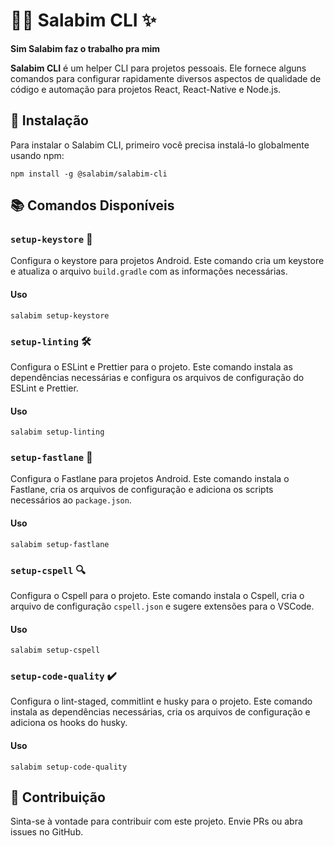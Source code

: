 # 🧙‍♂️ Salabim CLI ✨

**Sim Salabim faz o trabalho pra mim**

**Salabim CLI** é um helper CLI para projetos pessoais. Ele fornece alguns comandos para configurar rapidamente diversos aspectos de qualidade de código e automação para projetos React, React-Native e Node.js.

## 🚀 Instalação

Para instalar o Salabim CLI, primeiro você precisa instalá-lo globalmente usando npm:

```
npm install -g @salabim/salabim-cli
```

## 📚 Comandos Disponíveis

### `setup-keystore` 🔑

Configura o keystore para projetos Android. Este comando cria um keystore e atualiza o arquivo `build.gradle` com as informações necessárias.

#### Uso

```
salabim setup-keystore
```

### `setup-linting` 🛠️

Configura o ESLint e Prettier para o projeto. Este comando instala as dependências necessárias e configura os arquivos de configuração do ESLint e Prettier.

#### Uso

```
salabim setup-linting
```

### `setup-fastlane` 🚀

Configura o Fastlane para projetos Android. Este comando instala o Fastlane, cria os arquivos de configuração e adiciona os scripts necessários ao `package.json`.

#### Uso

```
salabim setup-fastlane
```

### `setup-cspell` 🔍

Configura o Cspell para o projeto. Este comando instala o Cspell, cria o arquivo de configuração `cspell.json` e sugere extensões para o VSCode.

#### Uso

```
salabim setup-cspell
```

### `setup-code-quality` ✔️

Configura o lint-staged, commitlint e husky para o projeto. Este comando instala as dependências necessárias, cria os arquivos de configuração e adiciona os hooks do husky.

#### Uso

```
salabim setup-code-quality
```

## 🤝 Contribuição

Sinta-se à vontade para contribuir com este projeto. Envie PRs ou abra issues no GitHub.
